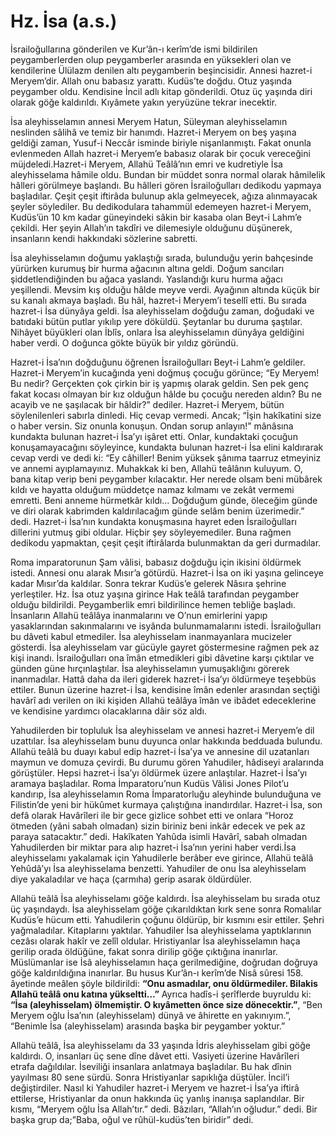# Hz. İsa (a.s.)
İsrailoğullarına gönderilen ve Kur’ân-ı kerîm’de ismi bildirilen peygamberlerden olup peygamberler arasında en yüksekleri olan ve kendilerine Ülülazm denilen altı peygamberin beşincisidir. Annesi hazret-i Meryem’dir. Allah onu babasız yarattı. Kudüs’te doğdu. Otuz yaşında peygamber oldu. Kendisine İncil adlı kitap gönderildi. Otuz üç yaşında diri olarak göğe kaldırıldı. Kıyâmete yakın yeryüzüne tekrar inecektir.

İsa aleyhisselamın annesi Meryem Hatun, Süleyman aleyhisselamın neslinden sâlihâ ve temiz bir hanımdı. Hazret-i Meryem on beş yaşına geldiği zaman, Yusuf-i Neccâr isminde biriyle nişanlanmıştı. Fakat onunla evlenmeden Allah hazret-i Meryem’e babasız olarak bir çocuk vereceğini müjdeledi.Hazret-i Meryem, Allahü Teâlâ’nın emri ve kudretiyle İsa aleyhisselama hâmile oldu. Bundan bir müddet sonra normal olarak hâmilelik hâlleri görülmeye başlandı. Bu hâlleri gören İsrailoğulları dedikodu yapmaya başladılar. Çeşit çeşit iftirâda bulunup akla gelmeyecek, ağıza alınmayacak şeyler söylediler. Bu dedikodulara tahammül edemeyen hazret-i Meryem, Kudüs’ün 10 km kadar güneyindeki sâkin bir kasaba olan Beyt-i Lahm’e çekildi. Her şeyin Allah’ın takdîri ve dilemesiyle olduğunu düşünerek, insanların kendi hakkındaki sözlerine sabretti.

İsa aleyhisselamın doğumu yaklaştığı sırada, bulunduğu yerin bahçesinde yürürken kurumuş bir hurma ağacının altına geldi. Doğum sancıları şiddetlendiğinden bu ağaca yaslandı. Yaslandığı kuru hurma ağacı yeşillendi. Mevsim kış olduğu hâlde meyve verdi. Ayağının altında küçük bir su kanalı akmaya başladı. Bu hâl, hazret-i Meryem’i tesellî etti. Bu sırada hazret-i İsa dünyâya geldi. İsa aleyhisselam doğduğu zaman, doğudaki ve batıdaki bütün putlar yıkılıp yere döküldü. Şeytanlar bu duruma şaştılar. Nihâyet büyükleri olan İblîs, onlara İsa aleyhisselamın dünyâya geldiğini haber verdi. O doğunca gökte büyük bir yıldız göründü.

Hazret-i İsa’nın doğduğunu öğrenen İsrailoğulları Beyt-i Lahm’e geldiler. Hazret-i Meryem’in kucağında yeni doğmuş çocuğu görünce; “Ey Meryem! Bu nedir? Gerçekten çok çirkin bir iş yapmış olarak geldin. Sen pek genç fakat kocası olmayan bir kız olduğun hâlde bu çocuğu nereden aldın? Bu ne acayib ve ne şaşılacak bir hâldir?” dediler. Hazret-i Meryem, bütün söylenilenleri sabırla dinledi. Hiç cevap vermedi. Ancak; “İşin hakîkatini size o haber versin. Siz onunla konuşun. Ondan sorup anlayın!” mânâsına kundakta bulunan hazret-i İsa’yı işâret etti. Onlar, kundaktaki çocuğun konuşamayacağını söyleyince, kundakta bulunan hazret-i İsa elini kaldırarak cevap verdi ve dedi ki: “Ey câhiller! Benim yüksek şânıma taarruz etmeyiniz ve annemi ayıplamayınız. Muhakkak ki ben, Allahü teâlânın kuluyum. O, bana kitap verip beni peygamber kılacaktır. Her nerede olsam beni mübârek kıldı ve hayatta olduğum müddetçe namaz kılmamı ve zekât vermemi emretti. Beni anneme hürmetkâr kıldı… Doğduğum günde, öleceğim günde ve diri olarak kabrimden kaldırılacağım günde selâm benim üzerimedir.” dedi. Hazret-i İsa’nın kundakta konuşmasına hayret eden İsrailoğulları dillerini yutmuş gibi oldular. Hiçbir şey söyleyemediler. Buna rağmen dedikodu yapmaktan, çeşit çeşit iftirâlarda bulunmaktan da geri durmadılar.

Roma imparatorunun Şam vâlisi, babasız doğduğu için ikisini öldürmek istedi. Annesi onu alarak Mısır’a götürdü. Hazret-i İsa on iki yaşına gelinceye kadar Mısır’da kaldılar. Sonra tekrar Kudüs’e gelerek Nâsıra şehrine yerleştiler. Hz. İsa otuz yaşına girince Hak teâlâ tarafından peygamber olduğu bildirildi. Peygamberlik emri bildirilince hemen tebliğe başladı. İnsanların Allahü teâlâya inanmalarını ve O’nun emirlerini yapıp yasaklarından sakınmalarını ve isyânda bulunmamalarını istedi. İsrailoğulları bu dâveti kabul etmediler. İsa aleyhisselam inanmayanlara mucizeler gösterdi. İsa aleyhisselam var gücüyle gayret göstermesine rağmen pek az kişi inandı. İsrailoğulları ona îmân etmedikleri gibi dâvetine karşı çıktılar ve günden güne hırçınlaştılar. İsa aleyhisselamın yumuşaklığını görerek inanmadılar. Hattâ daha da ileri giderek hazret-i İsa’yı öldürmeye teşebbüs ettiler. Bunun üzerine hazret-i İsa, kendisine îmân edenler arasından seçtiği havârî adı verilen on iki kişiden Allahü teâlâya îmân ve ibâdet edeceklerine ve kendisine yardımcı olacaklarına dâir söz aldı.

Yahudilerden bir topluluk İsa aleyhisselam ve annesi hazret-i Meryem’e dil uzattılar. İsa aleyhisselam bunu duyunca onlar hakkında bedduada bulundu. Allahü teâlâ bu duayı kabul edip hazret-i İsa’ya ve annesine dil uzatanları maymun ve domuza çevirdi. Bu durumu gören Yahudiler, hâdiseyi aralarında görüştüler. Hepsi hazret-i İsa’yı öldürmek üzere anlaştılar. Hazret-i İsa’yı aramaya başladılar. Roma İmparatoru’nun Kudüs Vâlisi Jones Pilot’u kandırıp, İsa aleyhisselamın Roma İmparatorluğu aleyhinde bulunduğuna ve Filistin’de yeni bir hükûmet kurmaya çalıştığına inandırdılar. Hazret-i İsa, son defâ olarak Havârîleri ile bir gece gizlice sohbet etti ve onlara “Horoz ötmeden (yâni sabah olmadan) sizin biriniz beni inkâr edecek ve pek az paraya satacaktır.” dedi. Hakîkaten Yahûda isimli Havârî, sabah olmadan Yahudilerden bir miktar para alıp hazret-i İsa’nın yerini haber verdi.İsa aleyhisselamı yakalamak için Yahudilerle berâber eve girince, Allahü teâlâ Yehûdâ’yı İsa aleyhisselama benzetti. Yahudiler de onu İsa aleyhisselam diye yakaladılar ve haça (çarmıha) gerip asarak öldürdüler.

Allahü teâlâ İsa aleyhisselamı göğe kaldırdı. İsa aleyhisselam bu sırada otuz üç yaşındaydı. İsa aleyhisselam göğe çıkarıldıktan kırk sene sonra Romalılar Kudüs’e hücum etti. Yahudilerin çoğunu öldürüp, bir kısmını esir ettiler. Şehri yağmaladılar. Kitaplarını yaktılar. Yahudiler İsa aleyhisselama yaptıklarının cezâsı olarak hakîr ve zelîl oldular. Hristiyanlar İsa aleyhisselamın haça gerilip orada öldüğüne, fakat sonra dirilip göğe çıktığına inanırlar. Müslümanlar ise İsâ aleyhisselamın haça gerilmediğine, doğrudan doğruya göğe kaldırıldığına inanırlar. Bu husus Kur’ân-ı kerîm’de Nisâ sûresi 158. âyetinde meâlen şöyle bildirildi: **“Onu asmadılar, onu öldürmediler. Bilakis Allahü teâlâ onu katına yükseltti…”** Ayrıca hadîs-i şerîflerde buyruldu ki: **“İsa (aleyhisselam) ölmemiştir. O kıyâmetten önce size dönecektir.”**, “Ben Meryem oğlu İsa’nın (aleyhisselam) dünyâ ve âhirette en yakınıyım.”, “Benimle İsa (aleyhisselam) arasında başka bir peygamber yoktur.”

Allahü teâlâ, İsa aleyhisselamı da 33 yaşında İdris aleyhisselam gibi göğe kaldırdı. O, insanları üç sene dîne dâvet etti. Vasiyeti üzerine Havârîleri etrafa dağıldılar.
İseviliği insanlara anlatmaya başladılar. Bu hak dînin yayılması 80 sene sürdü. Sonra Hristiyanlar sapıklığa düştüler. İncil’i değiştirdiler. Nasıl ki Yahudiler hazret-i Meryem ve hazret-i İsa’ya iftirâ ettilerse, Hristiyanlar da onun hakkında üç yanlış inanışa saplandılar. Bir kısmı, “Meryem oğlu İsa Allah’tır.” dedi. Bâzıları, “Allah’ın oğludur.” dedi. Bir başka grup da;”Baba, oğul ve rûhül-kudüs’ten biridir” dedi.
